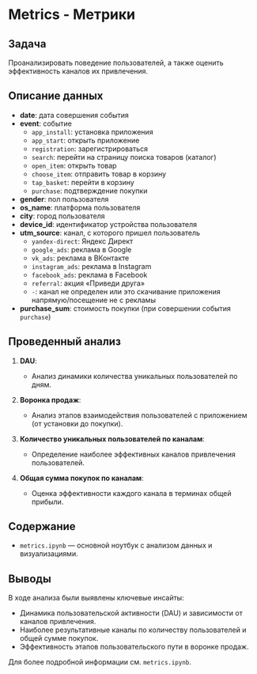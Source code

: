 # Metrics - Метрики

## Задача
Проанализировать поведение пользователей, а также оценить эффективность каналов их привлечения.

## Описание данных

- **date**: дата совершения события
- **event**: событие
  - `app_install`: установка приложения
  - `app_start`: открыть приложение
  - `registration`: зарегистрироваться
  - `search`: перейти на страницу поиска товаров (каталог)
  - `open_item`: открыть товар
  - `choose_item`: отправить товар в корзину
  - `tap_basket`: перейти в корзину
  - `purchase`: подтверждение покупки
- **gender**: пол пользователя
- **os_name**: платформа пользователя
- **city**: город пользователя
- **device_id**: идентификатор устройства пользователя
- **utm_source**: канал, с которого пришел пользователь
  - `yandex-direct`: Яндекс Директ
  - `google_ads`: реклама в Google
  - `vk_ads`: реклама в ВКонтакте
  - `instagram_ads`: реклама в Instagram
  - `facebook_ads`: реклама в Facebook
  - `referral`: акция «Приведи друга»
  - `-`: канал не определен или это скачивание приложения напрямую/посещение не с рекламы
- **purchase_sum**: стоимость покупки (при совершении события `purchase`)

## Проведенный анализ

1. **DAU**:
   - Анализ динамики количества уникальных пользователей по дням.

2. **Воронка продаж**:
   - Анализ этапов взаимодействия пользователей с приложением (от установки до покупки).

3. **Количество уникальных пользователей по каналам**:
   - Определение наиболее эффективных каналов привлечения пользователей.

4. **Общая сумма покупок по каналам**:
   - Оценка эффективности каждого канала в терминах общей прибыли.

## Содержание
- `metrics.ipynb` — основной ноутбук с анализом данных и визуализациями.

## Выводы
В ходе анализа были выявлены ключевые инсайты:
- Динамика пользовательской активности (DAU) и зависимости от каналов привлечения.
- Наиболее результативные каналы по количеству пользователей и общей сумме покупок.
- Эффективность этапов пользовательского пути в воронке продаж.

Для более подробной информации см. `metrics.ipynb`.

